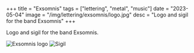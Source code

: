 +++
title = "Exsomnis"
tags = ["lettering", "metal", "music"]
date = "2023-05-04"
image = "/img/lettering/exsomnis/logo.jpg"
desc = "Logo and sigil for the band Exsomnis"
+++

Logo and sigil for the band Exsomnis.

![Exsomnis logo](/img/lettering/exsomnis/logo.jpg "Exsomnis logo")
![Sigil](/img/lettering/ritual-dust/sigil.jpg "Sigil")
